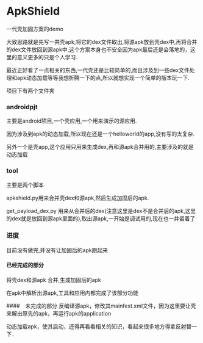 # ApkShield
一代壳加固方案的demo

大致思路就是先写一共壳apk,将它的dex文件取出,将源apk放到壳dex中,再将合并的dex文件放回到源apk中,这个方案本身也不安全因为apk最后还是会落地的，这里的意义更多的只是个人学习．

最近正好看了一点相关的东西,一代壳还是比较简单的,而且涉及到一些dex文件处理和apk动态加载等等我想折腾一下的点,所以就想实现一个简单的版本玩一下.

项目下有两个文件夹

### androidpjt
主要是android项目,一个壳应用,一个用来演示的源应用.

因为涉及到apk的动态加载,所以现在还是一个helloworld的app,没有写的太复杂.

另外一个是壳app,这个应用只用来生成dex,再和源apk合并用的,主要涉及的就是动态加载

### tool
主要是两个脚本

apkshield.py用来合并壳dex和源apk,然后生成加固后的apk.

get_payload_dex.py 用来从合并后的dex(注意这里是dex不是合并后的apk,这里的dex就是放回到源apk里面的),取出源apk,一开始是调试用的,现在也一并留着了

### 进度
目前没有做完,并没有让加固后的apk跑起来

#### 已经完成的部分
将壳dex和源apk 合并,生成加固后的apk

在apk中解析出源apk,工具和应用内都完成了该部分功能

####　未完成的部分
反编译源apk，修改其mainfest.xml文件，因为这里要让壳来解出原先的apk，再运行apk的application

动态加载apk，使其启动，还得再看看相关的知识，看起来很多地方得拿反射替一下．
